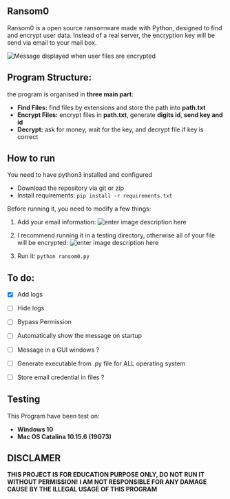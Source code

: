 ## Ransom0
Ransom0 is a open source ransomware made with Python, designed to find and encrypt user data. Instead of a real server, the encryption key will be send via email to your mail box.

![Message displayed when user files are encrypted](https://hugolb0.000webhostapp.com/ransom0.png)

## Program Structure:
the program is organised  in **three main part**:

 - **Find Files:** find files by extensions and store the path into **path.txt**
 - **Encrypt Files:** encrypt files in **path.txt**, generate **digits id**, **send key and id**
 - **Decrypt:** ask for money, wait for the key, and decrypt file if key is correct


## How to run
You need to have python3 installed and configured

 - Download the repository via git or zip
 - Install requirements: `pip install -r requirements.txt`

Before running it, you need to modify a few things:

 1. Add your email information: ![enter image description here](https://hugolb0.000webhostapp.com/ransom0_email.png)

 

 1. I recommend running it in a testing directory, otherwise all of your file will be encrypted: ![enter image description here](https://hugolb0.000webhostapp.com/ransom0_directory.png)

3. Run it: `python ransom0.py`

## To do:
 - [x] Add logs
 - [ ] Hide logs
 - [ ] Bypass Permission 
 - [ ] Automatically  show the message on startup
 - [ ] Message in a GUI windows ?
 - [ ] Generate executable from .py file for ALL operating system
 - [ ] Store email credential in files ?


## Testing
This Program have been test on:

 - **Windows 10**
 - **Mac OS Catalina 10.15.6 (19G73)**

## DISCLAMER 
**THIS PROJECT IS FOR EDUCATION PURPOSE ONLY, DO NOT RUN IT WITHOUT PERMISSION!**
**I AM NOT RESPONSIBLE FOR ANY DAMAGE CAUSE BY THE ILLEGAL USAGE OF THIS PROGRAM**
